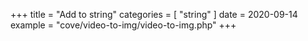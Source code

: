 +++
title = "Add to string"
categories = [ "string" ]
date = 2020-09-14
example = "cove/video-to-img/video-to-img.php"
+++
